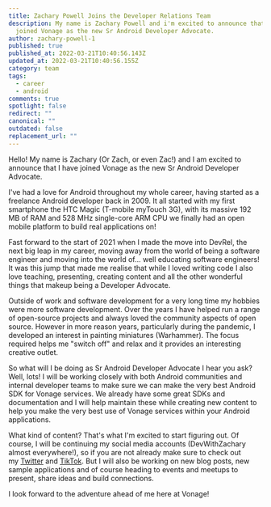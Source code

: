 ```yaml
---
title: Zachary Powell Joins the Developer Relations Team
description: My name is Zachary Powell and i'm excited to announce that I have
  joined Vonage as the new Sr Android Developer Advocate.
author: zachary-powell-1
published: true
published_at: 2022-03-21T10:40:56.143Z
updated_at: 2022-03-21T10:40:56.155Z
category: team
tags:
  - career
  - android
comments: true
spotlight: false
redirect: ""
canonical: ""
outdated: false
replacement_url: ""
---
```

Hello! My name is Zachary (Or Zach, or even Zac!) and I am excited to announce that I have joined Vonage as the new Sr Android Developer Advocate.

I've had a love for Android throughout my whole career, having started as a freelance Android developer back in 2009. It all started with my first smartphone the HTC Magic (T-mobile myTouch 3G), with its massive 192 MB of RAM and 528 MHz single-core ARM CPU we finally had an open mobile platform to build real applications on!

Fast forward to the start of 2021 when I made the move into DevRel, the next big leap in my career, moving away from the world of being a software engineer and moving into the world of... well educating software engineers! It was this jump that made me realise that while I loved writing code I also love teaching, presenting, creating content and all the other wonderful things that makeup being a Developer Advocate.

Outside of work and software development for a very long time my hobbies were more software development. Over the years I have helped run a range of open-source projects and always loved the community aspects of open source. However in more reason years, particularly during the pandemic, I developed an interest in painting miniatures (Warhammer). The focus required helps me "switch off" and relax and it provides an interesting creative outlet.

So what will I be doing as Sr Android Developer Advocate I hear you ask? Well, lots! I will be working closely with both Android communities and internal developer teams to make sure we can make the very best Android SDK for Vonage services. We already have some great SDKs and documentation and I will help maintain these while creating new content to help you make the very best use of Vonage services within your Android applications.

What kind of content? That's what I'm excited to start figuring out. Of course, I will be continuing my social media accounts (DevWithZachary almost everywhere!), so if you are not already make sure to check out my [Twitter](https://twitter.com/devwithzachary) and [TikTok](https://www.tiktok.com/@devwithzachary). But I will also be working on new blog posts, new sample applications and of course heading to events and meetups to present, share ideas and build connections.

I look forward to the adventure ahead of me here at Vonage!
